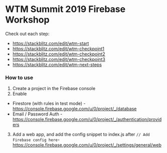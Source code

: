 # WTM Summit 2019 Firebase Workshop

Check out each step:
* https://stackblitz.com/edit/wtm-start
* https://stackblitz.com/edit/wtm-checkpoint1
* https://stackblitz.com/edit/wtm-checkpoint2
* https://stackblitz.com/edit/wtm-checkpoint3
* https://stackblitz.com/edit/wtm-next-steps

### How to use
1) Create a project in the Firebase console
2) Enable
* Firestore (with rules in test mode) - https://console.firebase.google.com/u/0/project/_/database
* Email / Password Auth -  https://console.firebase.google.com/u/0/project/_/authentication/providers
3) Add a web app, and add the config snippet to index.js after `// Add Firebase config here`- https://console.firebase.google.com/u/0/project/_/settings/general/web
